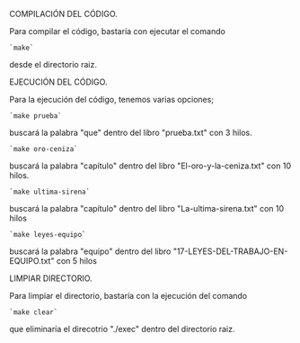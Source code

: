 COMPILACIÓN DEL CÓDIGO.

Para compilar el código, bastaría con ejecutar el comando

    `make`

desde el directorio raiz.

EJECUCIÓN DEL CÓDIGO.

Para la ejecución del código, tenemos varias opciones;

    `make prueba`

buscará la palabra "que" dentro del libro "prueba.txt" con 3 hilos.

    `make oro-ceniza`

buscará la palabra "capítulo" dentro del libro "El-oro-y-la-ceniza.txt" con 10 hilos.

    `make ultima-sirena`

buscará la palabra "capítulo" dentro del libro "La-ultima-sirena.txt" con 10 hilos

    `make leyes-equipo`

buscará la palabra "equipo" dentro del libro "17-LEYES-DEL-TRABAJO-EN-EQUIPO.txt" con 5 hilos

LIMPIAR DIRECTORIO.

Para limpiar el directorio, bastaría con la ejecución del comando

    `make clear`

que eliminaría el direcotrio "./exec" dentro del directorio raiz.
